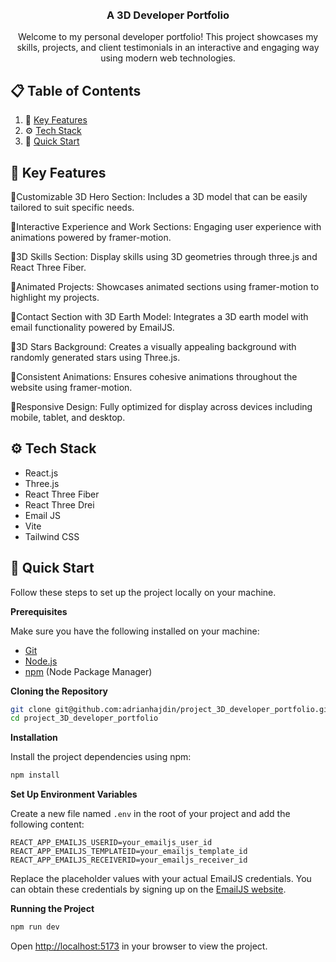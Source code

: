 <div align="center">
  <br />
  <br />

  <h3 align="center">A 3D Developer Portfolio</h3>

   <div align="center">
     Welcome to my personal developer portfolio! This project showcases my skills, projects, and client testimonials in an interactive and engaging way using modern web technologies.
    </div>
</div>

## 📋 <a name="table">Table of Contents</a>

1. 🤖 [Key Features](#keyfeatures)
2. ⚙️ [Tech Stack](#tech-stack)
3. 🤸 [Quick Start](#quick-start)




## <a name="keyfeatures">🌟 Key Features</a>

🔋Customizable 3D Hero Section: Includes a 3D model that can be easily tailored to suit specific needs.

🔋Interactive Experience and Work Sections: Engaging user experience with animations powered by framer-motion.

🔋3D Skills Section: Display skills using 3D geometries through three.js and React Three Fiber.

🔋Animated Projects: Showcases animated sections using framer-motion to highlight my projects.

🔋Contact Section with 3D Earth Model: Integrates a 3D earth model with email functionality powered by EmailJS.

🔋3D Stars Background: Creates a visually appealing background with randomly generated stars using Three.js.

🔋Consistent Animations: Ensures cohesive animations throughout the website using framer-motion.

🔋Responsive Design: Fully optimized for display across devices including mobile, tablet, and desktop.



## <a name="tech-stack">⚙️ Tech Stack</a>

- React.js
- Three.js
- React Three Fiber
- React Three Drei
- Email JS
- Vite
- Tailwind CSS



## <a name="quick-start">🤸 Quick Start</a>

Follow these steps to set up the project locally on your machine.

**Prerequisites**

Make sure you have the following installed on your machine:

- [Git](https://git-scm.com/)
- [Node.js](https://nodejs.org/en)
- [npm](https://www.npmjs.com/) (Node Package Manager)

**Cloning the Repository**

```bash
git clone git@github.com:adrianhajdin/project_3D_developer_portfolio.git
cd project_3D_developer_portfolio
```

**Installation**

Install the project dependencies using npm:

```bash
npm install
```

**Set Up Environment Variables**

Create a new file named `.env` in the root of your project and add the following content:

```env
REACT_APP_EMAILJS_USERID=your_emailjs_user_id
REACT_APP_EMAILJS_TEMPLATEID=your_emailjs_template_id
REACT_APP_EMAILJS_RECEIVERID=your_emailjs_receiver_id
```

Replace the placeholder values with your actual EmailJS credentials. You can obtain these credentials by signing up on the [EmailJS website](https://www.emailjs.com/).

**Running the Project**

```bash
npm run dev
```

Open [http://localhost:5173](http://localhost:5173) in your browser to view the project.


</a>

<br />
<br />

</a>

#
